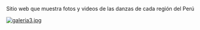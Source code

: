 Sitio web que muestra fotos y videos de las danzas de cada región del Perú

[![galeria3.jpg](https://i.postimg.cc/76TCRKPJ/galeria3.jpg)](https://postimg.cc/k6qX6Fb7)
